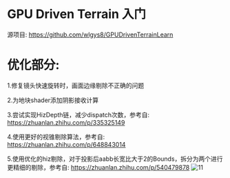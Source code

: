 # GPU Driven Terrain 入门
源项目: https://github.com/wlgys8/GPUDrivenTerrainLearn
# 优化部分:
1.修复镜头快速旋转时，画面边缘剔除不正确的问题

2.为地块shader添加阴影接收计算

3.尝试实现HizDepth链，减少dispatch次数，参考自: https://zhuanlan.zhihu.com/p/335325149

4.使用更好的视锥剔除算法，参考自: https://zhuanlan.zhihu.com/p/648843014

5.使用优化的hiz剔除，对于投影后aabb长宽比大于2的Bounds，拆分为两个进行更精细的剔除，参考自: https://zhuanlan.zhihu.com/p/540479878
![11](https://github.com/user-attachments/assets/4a1dcc98-984e-4d2b-95e6-42b40c37f221)
